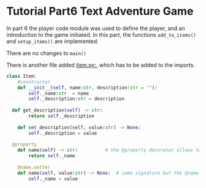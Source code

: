 <h1>Tutorial Part6 Text Adventure Game </h1>

In part 6 the player code module was used to define the player, and an introduction to the game initiated. In this part, the functions `add_to_items()` and `setup_items()` are implemented.

There are no changes to `main()`

There is another file added [item.py:](/Python/OOP/02-Adventure%20Game+player+item/item.py), which has to be added to the imports.
```python
class Item:
	#constructor
	def __init__(self, name:str, description:str = ""):
		self._name:str  = name
		self._description:str = description
    
  def get_description(self) -> str:
		return self._description
	
	def set_description(self, value:str) -> None:
		self._description = value
  
  @property
	def name(self) -> str:			# the @property decorator allows two def name(): functions 
		return self._name
    
	@name.setter
	def name(self, value:str) -> None:	# same signature but the @name.setter allows this
		self._name = value
```

